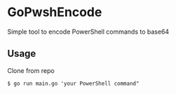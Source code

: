 # GoPwshEncode
Simple tool to encode PowerShell commands to base64

## Usage
Clone from repo

```
$ go run main.go 'your PowerShell command"
```
